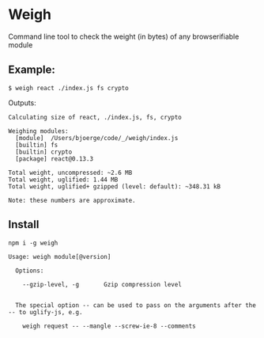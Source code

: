 # Weigh

Command line tool to check the weight (in bytes) of any browserifiable module

## Example:
```
$ weigh react ./index.js fs crypto
```
Outputs:
```
Calculating size of react, ./index.js, fs, crypto

Weighing modules:
  [module]  /Users/bjoerge/code/_/weigh/index.js
  [builtin] fs
  [builtin] crypto
  [package] react@0.13.3

Total weight, uncompressed: ~2.6 MB
Total weight, uglified: 1.44 MB
Total weight, uglified+ gzipped (level: default): ~348.31 kB

Note: these numbers are approximate.
```

## Install

```
npm i -g weigh
````


```
Usage: weigh module[@version]

  Options:

    --gzip-level, -g       Gzip compression level


  The special option -- can be used to pass on the arguments after the -- to uglify-js, e.g.

    weigh request -- --mangle --screw-ie-8 --comments
```
